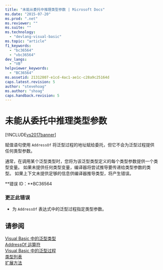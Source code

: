```yaml
---
title: "未能从委托中推理类型参数 | Microsoft Docs"
ms.date: "2015-07-20"
ms.prod: ".net"
ms.reviewer: ""
ms.suite: ""
ms.technology: 
  - "devlang-visual-basic"
ms.topic: "article"
f1_keywords: 
  - "bc36564"
  - "vbc36564"
dev_langs: 
  - "VB"
helpviewer_keywords: 
  - "BC36564"
ms.assetid: 21312807-e1cd-4ac1-ae1c-c28a9c25164d
caps.latest.revision: 5
author: "stevehoag"
ms.author: "shoag"
caps.handback.revision: 5
---
```

# 未能从委托中推理类型参数
[!INCLUDE[vs2017banner](../../../visual-basic/includes/vs2017banner.md)]

赋值语句使用 `AddressOf` 将泛型过程的地址赋给委托，但它不会为泛型过程提供任何类型参数。  
  
 通常，在调用某个泛型类型时，您将为该泛型类型定义的每个类型参数提供一个类型变量。  如果未提供任何类型变量，编译器将尝试推导要传递给类型参数的类型。  如果上下文未提供足够的信息供编译器推导类型，将产生错误。  
  
 **错误 ID：**BC36564  
  
### 更正此错误  
  
-   为 `AddressOf` 表达式中的泛型过程指定类型参数。  
  
## 请参阅  
 [Visual Basic 中的泛型类型](../../../visual-basic/programming-guide/language-features/data-types/generic-types.md)   
 [AddressOf 运算符](../../../visual-basic/language-reference/operators/addressof-operator.md)   
 [Visual Basic 中的泛型过程](../../../visual-basic/programming-guide/language-features/data-types/generic-procedures.md)   
 [类型列表](../../../visual-basic/language-reference/statements/type-list.md)   
 [扩展方法](../../../visual-basic/programming-guide/language-features/procedures/extension-methods.md)